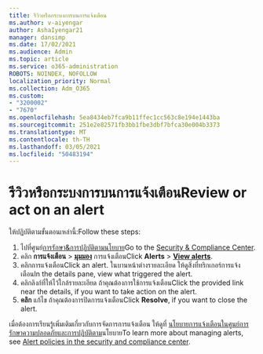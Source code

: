 ```yaml
---
title: รีวิวหรือกระบงการบนการแจ้งเตือน
ms.author: v-aiyengar
author: AshaIyengar21
manager: dansimp
ms.date: 17/02/2021
ms.audience: Admin
ms.topic: article
ms.service: o365-administration
ROBOTS: NOINDEX, NOFOLLOW
localization_priority: Normal
ms.collection: Adm_O365
ms.custom:
- "3200002"
- "7670"
ms.openlocfilehash: 5ea8434eb7fca9b11ffec1cc563c8e194e1443ba
ms.sourcegitcommit: 251e2e82571fb3bb1fbe3dbf7bfca30e004b3373
ms.translationtype: MT
ms.contentlocale: th-TH
ms.lasthandoff: 03/05/2021
ms.locfileid: "50483194"
---
```

# <a name="review-or-act-on-an-alert"></a><span data-ttu-id="33a1d-102">รีวิวหรือกระบงการบนการแจ้งเตือน</span><span class="sxs-lookup"><span data-stu-id="33a1d-102">Review or act on an alert</span></span>

<span data-ttu-id="33a1d-103">ให้ปฏิบัติตามขั้นตอนเหล่านี้:</span><span class="sxs-lookup"><span data-stu-id="33a1d-103">Follow these steps:</span></span>

1. <span data-ttu-id="33a1d-104">ไปที่ศูนย์[การรักษา&การปฏิบัติตามนโยบาย](https://go.microsoft.com/fwlink/p/?linkid=2077143)</span><span class="sxs-lookup"><span data-stu-id="33a1d-104">Go to the [Security & Compliance Center](https://go.microsoft.com/fwlink/p/?linkid=2077143).</span></span>
1. <span data-ttu-id="33a1d-105">คลิก **การแจ้งเตือน**  >  **[มุมมอง](https://go.microsoft.com/fwlink/?linkid=2103301)** การแจ้งเตือน</span><span class="sxs-lookup"><span data-stu-id="33a1d-105">Click **Alerts** > **[View alerts](https://go.microsoft.com/fwlink/?linkid=2103301)**.</span></span>
1. <span data-ttu-id="33a1d-106">คลิกการแจ้งเตือน</span><span class="sxs-lookup"><span data-stu-id="33a1d-106">Click an alert.</span></span> <span data-ttu-id="33a1d-107">ในบานหน้าต่างรายละเอียด ให้ดูสิ่งที่ทริกเกอร์การแจ้งเตือน</span><span class="sxs-lookup"><span data-stu-id="33a1d-107">In the details pane, view what triggered the alert.</span></span>
1. <span data-ttu-id="33a1d-108">คลิกลิงก์ที่ให้ไว้ใกล้รายละเอียด ถ้าคุณต้องการใช้การแจ้งเตือน</span><span class="sxs-lookup"><span data-stu-id="33a1d-108">Click the provided link near the details, if you want to take action on the alert.</span></span>
1. <span data-ttu-id="33a1d-109">**คลิก** แก้ไข ถ้าคุณต้องการปิดการแจ้งเตือน</span><span class="sxs-lookup"><span data-stu-id="33a1d-109">Click **Resolve**, if you want to close the alert.</span></span>

<span data-ttu-id="33a1d-110">เมื่อต้องการเรียนรู้เพิ่มเติมเกี่ยวกับการจัดการการแจ้งเตือน ให้ดูที่ [นโยบายการแจ้งเตือนในศูนย์การรักษาความปลอดภัยและการปฏิบัติตาม](https://go.microsoft.com/fwlink/?linkid=2103211)นโยบาย</span><span class="sxs-lookup"><span data-stu-id="33a1d-110">To learn more about managing alerts, see [Alert policies in the security and compliance center](https://go.microsoft.com/fwlink/?linkid=2103211).</span></span>

